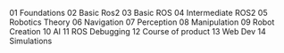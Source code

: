 01 Foundations
02 Basic Ros2
03 Basic ROS
04 Intermediate ROS2
05 Robotics Theory
06 Navigation
07 Perception
08 Manipulation 
09 Robot Creation
10 AI
11 ROS Debugging
12 Course of product
13 Web Dev
14 Simulations
  
